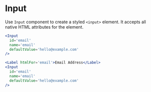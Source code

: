 
# Input

Use `Input` component to create a styled `<input>` element.
It accepts all native HTML attributes for the element.

```.jsx
<Input
  id='email'
  name='email'
  defaultValue='hello@example.com'
/>
```

```.jsx
<Label htmlFor='email'>Email Address</Label>
<Input
  id='email'
  name='email'
  defaultValue='hello@example.com'
/>
```
